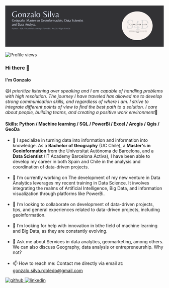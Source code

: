![Tarjeta GitHub](https://raw.githubusercontent.com/Gonzasilva2022/imagenes/main/tarjeta_github.png)



![Profile views](https://komarev.com/ghpvc/?username=Gonzasilva2022
)

### Hi there 👋
#### I'm Gonzalo<br>

😄*I prioritize listening over speaking and I am capable of handling problems with high resolution. The journey I have traveled has allowed me to develop strong communication skills, and regardless of where I am. I strive to integrate different points of view to find the best path to a solution. I care about people, building teams, and creating a positive work environment*🚀

#### Skills: Python / Machine learning / SQL / PowerBi / Excel / Arcgis / Qgis / GeoDa

- 🌱  I specialize in turning data into information and information into knowledge. As a **Bachelor of Geography** (UC Chile), a **Master's in Geoinformation** from the Universitat Autònoma de Barcelona, and a **Data Scientist** (IT Academy Barcelona Activa), I have been able to develop my career in both Spain and Chile in the analysis and coordination of data-driven projects.<br><br>
- 🔭 I’m currently working on The development of my new venture in Data Analytics leverages my recent training in Data Science. It involves integrating the realms of Artificial Intelligence, Big Data, and information visualization through platforms like PowerBi.<br><br>
- 👯 I’m looking to collaborate on development of data-driven projects, tips, and general experiences related to data-driven projects, including geoinformation.<br><br>
- 🤔 I’m looking for help with innovation in bthe field of machine learning and Big Data, as they are constantly evolving.<br><br>
- 💬 Ask me about Services in data analytics, geomarketing, among others. We can also discuss Geography, data analysis or entrepreneurship. Why not?<br><br>
- 📫 How to reach me: Contact me directly via email at:<br>gonzalo.silva.robledo@gmail.com

<a href="https://github.com/Gonzasilva2022">
  <img src="https://cdn.jsdelivr.net/npm/simple-icons@3.0.1/icons/github.svg" alt="github" height="40">
</a>

<a href="https://www.linkedin.com/in/gonzasilva/">
  <img src="https://cdn.jsdelivr.net/npm/simple-icons@3.0.1/icons/linkedin.svg" alt="linkedin" height="40">
</a>
  




